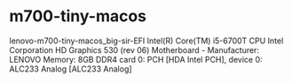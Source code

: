 # m700-tiny-macos
lenovo-m700-tiny-macos_big-sir-EFI
Intel(R) Core(TM) i5-6700T CPU
Intel Corporation HD Graphics 530 (rev 06)
Motherboard - Manufacturer: LENOVO
Memory: 8GB DDR4
card 0: PCH [HDA Intel PCH], device 0: ALC233 Analog [ALC233 Analog]
